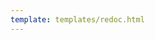 ```yaml
---
template: templates/redoc.html
---
```


<redoc spec-url="../../apis/restapis/tenant-management.yaml" theme='{{redoc_theme}}'></redoc>
